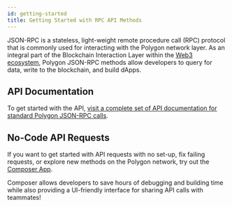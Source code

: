 ```yaml
---
id: getting-started
title: Getting Started with RPC API Methods
---
```


JSON-RPC is a stateless, light-weight remote procedure call (RPC) protocol that is commonly used for interacting with the Polygon network layer. As an integral part of the Blockchain Interaction Layer within the [Web3 ecosystem](https://blog.alchemy.com/blog/web3-stack/?a=matic-docs), Polygon JSON-RPC methods allow developers to query for data, write to the blockchain, and build dApps.

## API Documentation

To get started with the API, [visit a complete set of API documentation for standard Polygon JSON-RPC calls](https://docs.alchemy.com/alchemy/apis/polygon-api/?a=matic-docs).

## No-Code API Requests

If you want to get started with API requests with no set-up, fix failing requests, or explore new methods on the Polygon network, try out the [Composer App](https://composer.alchemyapi.io?composer_state=%7B%22chain%22%3A2%2C%22network%22%3A401%2C%22methodName%22%3A%22eth_getBlockByNumber%22%2C%22paramValues%22%3A%5B%22latest%22%2Cfalse%5D%7D).

Composer allows developers to save hours of debugging and building time while also providing a UI-friendly interface for sharing API calls with teammates!
